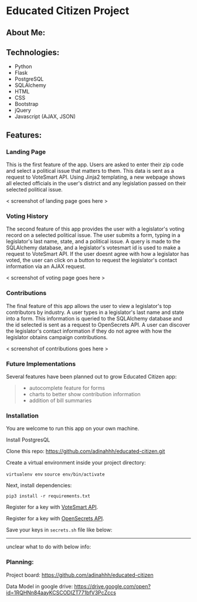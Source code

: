 # Educated Citizen Project

## About Me:

## Technologies:
* Python
* Flask
* PostgreSQL
* SQLAlchemy
* HTML
* CSS
* Bootstrap
* jQuery
* Javascript (AJAX, JSON)

## Features:

### Landing Page

This is the first feature of the app. Users are asked to enter their zip code and select a political issue that matters to them. This data is sent as a request to VoteSmart API. Using Jinja2 templating, a new webpage shows all elected officials in the user's district and any legislation passed on their selected political issue.

< screenshot of landing page goes here >

### Voting History

The second feature of this app provides the user with a legislator's voting record on a selected political issue. The user submits a form, typing in a legislator's last name, state, and a political issue. A query is made to the SQLAlchemy database, and a legislator's votesmart id is used to make a request to VoteSmart API. If the user doesnt agree with how a legislator has voted, the user can click on a button to request the legislator's contact information via an AJAX request.

< screenshot of voting page goes here >

### Contributions

The final feature of this app allows the user to view a legislator's top contributors by industry. A user types in a legislator's last name and state into a form. This information is queried to the SQLAlchemy database and the id selected is sent as a request to OpenSecrets API. A user can discover the legislator's contact information if they do not agree with how the legislator obtains campaign contributions.

< screenshot of contributions goes here >


### Future Implementations
Several features have been planned out to grow Educated Citizen app:
> * autocomplete feature for forms
> * charts to better show contribution information
> * addition of bill summaries 

### Installation
You are welcome to run this app on your own machine.

Install PostgresQL 

Clone this repo:
https://github.com/adinahhh/educated-citizen.git

Create a virtual environment inside your project directory:

`virtualenv env`
`source env/bin/activate`

Next, install dependencies:

`pip3 install -r requirements.txt`

Register for a key with [VoteSmart API](https://votesmart.org/share/api#.XoNy3ZNKjBJ).

Register for a key with [OpenSecrets API](https://www.opensecrets.org/open-data/api).

Save your keys in `secrets.sh` file like below:

-------
unclear what to do with below info:

### **Planning:**
Project board: https://github.com/adinahhh/educated-citizen

Data Model in google drive: https://drive.google.com/open?id=1RQHNn84aayKCSCODIZT771bfV3PcZccs
